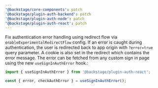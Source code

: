 ```yaml
---
'@backstage/core-components': patch
'@backstage/plugin-auth-backend': patch
'@backstage/plugin-auth-node': patch
'@backstage/plugin-auth-react': patch
---
```


Fix authentication error handling using redirect flow via `enableExperimentalRedirectFlow` config. If an error is caught during authentication, the user is redirected back to app origin with `?error=true` query parameter. A cookie is also set in the redirect which contains the error message. The error can be fetched from any custom sign in page using the new `useSignInAuthError` hook.:

```ts
import { useSignInAuthError } from '@backstage/plugin-auth-react';

const { error, checkAuthError } = useSignInAuthError();
```
